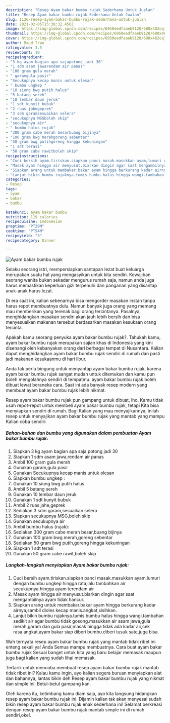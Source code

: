 ```yaml
---
description: "Resep Ayam bakar bumbu rujak Sederhana Untuk Jualan"
title: "Resep Ayam bakar bumbu rujak Sederhana Untuk Jualan"
slug: 1136-resep-ayam-bakar-bumbu-rujak-sederhana-untuk-jualan
date: 2021-02-05T15:38:32.456Z
image: https://img-global.cpcdn.com/recipes/6950eedfaaeb9120/680x482cq70/ayam-bakar-bumbu-rujak-foto-resep-utama.jpg
thumbnail: https://img-global.cpcdn.com/recipes/6950eedfaaeb9120/680x482cq70/ayam-bakar-bumbu-rujak-foto-resep-utama.jpg
cover: https://img-global.cpcdn.com/recipes/6950eedfaaeb9120/680x482cq70/ayam-bakar-bumbu-rujak-foto-resep-utama.jpg
author: Maud Tran
ratingvalue: 3.5
reviewcount: 10
recipeingredient:
- "3 kg ayam bagian apa sajapotong jadi 30"
- "1 sdm asam jawarendam air panas"
- "100 gram gula merah"
- " garamgula pasir"
- "Secukupnya kecap manis untuk olesan"
- " bumbu ungkep "
- "10 siung bwg putih halus"
- "5 batang sereh"
- "10 lembar daun jeruk"
- "1 sdt kunyit bubuk"
- "2 ruas jahegeprek"
- "3 sdm garamsesuaikan selera"
- "secukupnya MSGboleh skip"
- "secukupnya air"
- " bumbu halus rujak"
- "300 gram cabe merah besarbuang bijinya"
- "100 gram bwg merahgoreng sebentar"
- "50 gram bwg putihgoreng hingga kekuningan"
- "1 sdt terasi"
- "50 gram cabe rawitboleh skip"
recipeinstructions:
- "Cuci bersih ayam.tiriskan.siapkan panci masak.masukkan ayam,lumuri dengan bumbu ungkep hingga rata,lalu tambahkan air secukupnya.hingga ayam terendam air"
- "Masak ayam hingga air menyusut.biarkan dingin agar saat mengambilnya ayam tidak hancur."
- "Siapkan arang untuk membakar.bakar ayam hingga berkurang kadar airnya,sambil dioles kecap manis.angkat,sisihkan."
- "Lanjut bikin bumbu rujaknya.tumis bumbu halus hingga wangi.tambahan sedikit air agar bumbu tidak gosong.masukkan air asam jawa,gula merah,garam dan gula pasir,masak hingga tidak ada kadar air,cek rasa.angkat.ayam bakar siap diberi bumbu.diberi tusuk sate,juga bisa."
categories:
- Resep
tags:
- ayam
- bakar
- bumbu

katakunci: ayam bakar bumbu 
nutrition: 119 calories
recipecuisine: Indonesian
preptime: "PT29M"
cooktime: "PT54M"
recipeyield: "3"
recipecategory: Dinner

---
```



![Ayam bakar bumbu rujak](https://img-global.cpcdn.com/recipes/6950eedfaaeb9120/680x482cq70/ayam-bakar-bumbu-rujak-foto-resep-utama.jpg)

Selaku seorang istri, mempersiapkan santapan lezat buat keluarga merupakan suatu hal yang mengasyikan untuk kita sendiri. Kewajiban seorang  wanita bukan sekadar mengurus rumah saja, namun anda juga harus memastikan keperluan gizi terpenuhi dan panganan yang disantap anak-anak harus lezat.

Di era  saat ini, kalian sebenarnya bisa mengorder masakan instan tanpa harus repot membuatnya dulu. Namun banyak juga orang yang memang mau memberikan yang terenak bagi orang tercintanya. Pasalnya, menghidangkan masakan sendiri akan jauh lebih bersih dan bisa menyesuaikan makanan tersebut berdasarkan masakan kesukaan orang tercinta. 



Apakah kamu seorang penyuka ayam bakar bumbu rujak?. Tahukah kamu, ayam bakar bumbu rujak merupakan sajian khas di Indonesia yang kini disenangi oleh kebanyakan orang dari berbagai tempat di Nusantara. Kalian dapat menghidangkan ayam bakar bumbu rujak sendiri di rumah dan pasti jadi makanan kesukaanmu di hari libur.

Anda tak perlu bingung untuk menyantap ayam bakar bumbu rujak, karena ayam bakar bumbu rujak sangat mudah untuk ditemukan dan kamu pun boleh mengolahnya sendiri di tempatmu. ayam bakar bumbu rujak boleh dibuat lewat beraneka cara. Saat ini ada banyak resep modern yang membuat ayam bakar bumbu rujak lebih nikmat.

Resep ayam bakar bumbu rujak pun gampang untuk dibuat, lho. Kamu tidak usah repot-repot untuk membeli ayam bakar bumbu rujak, tetapi Kita bisa menyiapkan sendiri di rumah. Bagi Kalian yang mau menyajikannya, inilah resep untuk menyajikan ayam bakar bumbu rujak yang mantab yang mampu Kalian coba sendiri.

<!--inarticleads1-->

##### Bahan-bahan dan bumbu yang digunakan dalam pembuatan Ayam bakar bumbu rujak:

1. Siapkan 3 kg ayam bagian apa saja,potong jadi 30
1. Siapkan 1 sdm asam jawa,rendam air panas
1. Ambil 100 gram gula merah
1. Gunakan  garam,gula pasir
1. Gunakan Secukupnya kecap manis untuk olesan
1. Siapkan  bumbu ungkep :
1. Gunakan 10 siung bwg putih halus
1. Ambil 5 batang sereh
1. Gunakan 10 lembar daun jeruk
1. Gunakan 1 sdt kunyit bubuk
1. Ambil 2 ruas jahe,geprek
1. Sediakan 3 sdm garam,sesuaikan selera
1. Siapkan secukupnya MSG,boleh skip
1. Gunakan secukupnya air
1. Ambil  bumbu halus (rujak):
1. Sediakan 300 gram cabe merah besar,buang bijinya
1. Gunakan 100 gram bwg merah,goreng sebentar
1. Sediakan 50 gram bwg putih,goreng hingga kekuningan
1. Siapkan 1 sdt terasi
1. Gunakan 50 gram cabe rawit,boleh skip




<!--inarticleads2-->

##### Langkah-langkah menyiapkan Ayam bakar bumbu rujak:

1. Cuci bersih ayam.tiriskan.siapkan panci masak.masukkan ayam,lumuri dengan bumbu ungkep hingga rata,lalu tambahkan air secukupnya.hingga ayam terendam air
1. Masak ayam hingga air menyusut.biarkan dingin agar saat mengambilnya ayam tidak hancur.
1. Siapkan arang untuk membakar.bakar ayam hingga berkurang kadar airnya,sambil dioles kecap manis.angkat,sisihkan.
1. Lanjut bikin bumbu rujaknya.tumis bumbu halus hingga wangi.tambahan sedikit air agar bumbu tidak gosong.masukkan air asam jawa,gula merah,garam dan gula pasir,masak hingga tidak ada kadar air,cek rasa.angkat.ayam bakar siap diberi bumbu.diberi tusuk sate,juga bisa.




Wah ternyata resep ayam bakar bumbu rujak yang mantab tidak ribet ini enteng sekali ya! Anda Semua mampu membuatnya. Cara buat ayam bakar bumbu rujak Sesuai banget untuk kita yang baru belajar memasak maupun juga bagi kalian yang sudah lihai memasak.

Tertarik untuk mencoba membuat resep ayam bakar bumbu rujak mantab tidak ribet ini? Kalau kamu ingin, ayo kalian segera buruan menyiapkan alat dan bahannya, lantas bikin deh Resep ayam bakar bumbu rujak yang nikmat dan simple ini. Betul-betul gampang kan. 

Oleh karena itu, ketimbang kamu diam saja, ayo kita langsung hidangkan resep ayam bakar bumbu rujak ini. Dijamin kalian tak akan menyesal sudah bikin resep ayam bakar bumbu rujak enak sederhana ini! Selamat berkreasi dengan resep ayam bakar bumbu rujak mantab simple ini di rumah sendiri,oke!.

